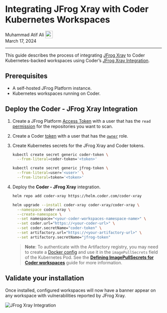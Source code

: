 # Integrating JFrog Xray with Coder Kubernetes Workspaces

<div>
  <a href="https://github.com/matifali" style="text-decoration: none; color: inherit;">
    <span style="vertical-align:middle;">Muhammad Atif Ali</span>
    <img src="https://github.com/matifali.png" width="24px" height="24px" style="vertical-align:middle; margin: 0px;"/>
  </a>
</div>
March 17, 2024

---

This guide describes the process of integrating [JFrog Xray][] to Coder Kubernetes-backed
workspaces using Coder&rsquo;s [JFrog Xray Integration][`coder-xray`].

## Prerequisites

- A self-hosted JFrog Platform instance.
- Kubernetes workspaces running on Coder.

## Deploy the **Coder - JFrog Xray** Integration

1. Create a JFrog Platform [Access Token][] with a user that has the `read` [permission][]
   for the repositories you want to scan.

1. Create a Coder [token][] with a user that has the [`owner`][roles] role.

1. Create Kubernetes secrets for the JFrog Xray and Coder tokens.

   ```bash
   kubectl create secret generic coder-token \
     --from-literal=coder-token='<token>'
   ```

   ```bash
   kubectl create secret generic jfrog-token \
     --from-literal=user='<user>' \
     --from-literal=token='<token>'
   ```

1. Deploy the **Coder - JFrog Xray** integration.

   ```bash
   helm repo add coder-xray https://helm.coder.com/coder-xray
   ```

   ```bash
   helm upgrade --install coder-xray coder-xray/coder-xray \
     --namespace coder-xray \
     --create-namespace \
     --set namespace="<your-coder-workspaces-namespace-name>" \
     --set coder.url="https://<your-coder-url>" \
     --set coder.secretName="coder-token" \
     --set artifactory.url="https://<your-artifactory-url>" \
     --set artifactory.secretName="jfrog-token"
   ```

   <blockquote class="admonition warning">

   **Note**: To authenticate with the Artifactory registry, you may need to
   create a [Docker config][docker-advanced-topics] and use it in the
   `imagePullSecrets` field of the Kubernetes Pod. See the [**Defining
   ImagePullSecrets for Coder workspaces**][image-pull-secret] guide for more
   information.

   </blockquote>

## Validate your installation

Once installed, configured workspaces will now have a banner appear on any
workspace with vulnerabilities reported by JFrog Xray.

<img alt="JFrog Xray Integration" src="../../images/guides/xray-integration/example.png" />

<!-- References -->

[JFrog Xray]: https://jfrog.com/xray/
[JFrog Xray Integration]: https://github.com/coder/coder-xray
[`coder-xray`]: https://github.com/coder/coder-xray
[docker-advanced-topics]:
	https://jfrog.com/help/r/jfrog-artifactory-documentation/docker-advanced-topics
[image-pull-secret]: ../../tutorials/image-pull-secret.md
[token]: ../../reference/cli/tokens_create.md#tokens-create
[roles]: ../users#roles
[permission]:
	https://jfrog.com/help/r/jfrog-platform-administration-documentation/permissions
[access token]:
	https://jfrog.com/help/r/jfrog-platform-administration-documentation/access-tokens
